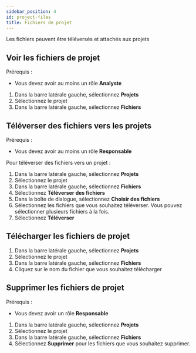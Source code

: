 ```yaml
---
sidebar_position: 4
id: project-files
title: Fichiers de projet
---
```


Les fichiers peuvent être téléversés et attachés aux projets

## Voir les fichiers de projet

Prérequis :

- Vous devez avoir au moins un rôle **Analyste**

1. Dans la barre latérale gauche, sélectionnez **Projets**
2. Sélectionnez le projet
3. Dans la barre latérale gauche, sélectionnez **Fichiers**

## Téléverser des fichiers vers les projets

Prérequis :

- Vous devez avoir au moins un rôle **Responsable**

Pour téléverser des fichiers vers un projet :

1. Dans la barre latérale gauche, sélectionnez **Projets**
2. Sélectionnez le projet
3. Dans la barre latérale gauche, sélectionnez **Fichiers**
4. Sélectionnez **Téléverser des fichiers**
5. Dans la boîte de dialogue, sélectionnez **Choisir des fichiers**
6. Sélectionnez les fichiers que vous souhaitez téléverser. Vous pouvez sélectionner plusieurs fichiers à la fois.
7. Sélectionnez **Téléverser**

## Télécharger les fichiers de projet

1. Dans la barre latérale gauche, sélectionnez **Projets**
2. Sélectionnez le projet
3. Dans la barre latérale gauche, sélectionnez **Fichiers**
4. Cliquez sur le nom du fichier que vous souhaitez télécharger

## Supprimer les fichiers de projet

Prérequis :

- Vous devez avoir un rôle **Responsable**

1. Dans la barre latérale gauche, sélectionnez **Projets**
2. Sélectionnez le projet
3. Dans la barre latérale gauche, sélectionnez **Fichiers**
4. Sélectionnez **Supprimer** pour les fichiers que vous souhaitez supprimer.
